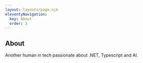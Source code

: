 ```yaml
---
layout: layouts/page.njk
eleventyNavigation:
  key: About
  order: 3
---
```


## About
Another human in tech passionate about .NET, Typescript and AI.
